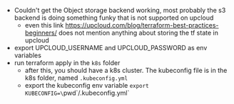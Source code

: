 - Couldn't get the Object storage backend working, most probably the s3 backend is doing something funky that is not supported on upcloud
  - even this link https://upcloud.com/blog/terraform-best-practices-beginners/ does not mention anything about storing the tf state in upcloud
- export UPCLOUD_USERNAME and UPCLOUD_PASSWORD as env variables
- run terraform apply in the `k8s` folder
  - after this, you should have a k8s cluster. The kubeconfig file is in the k8s folder, named `.kubeconfig.yml`
  - export the kubeconfig env variable `export KUBECONFIG=\`pwd\`/.kubeconfig.yml`

